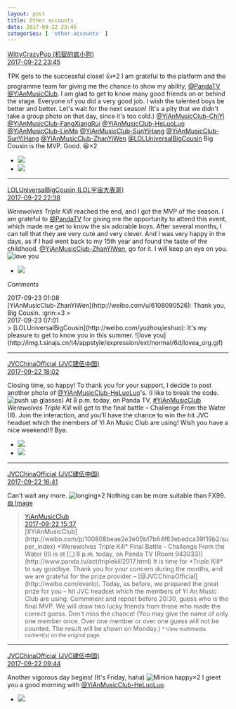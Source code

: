 ```yaml
---
layout: post
title: Other accounts
date: 2017-09-22 23:45
categories: [ 'other-accounts' ]
---
```


<div class="weibo-post-name">
  <a href="http://weibo.com/u/5706219726">WittyCrazyPup (机智的疯小狗)</a>
</div>
<div class="weibo-info">
  <a href="http://weibo.com/5706219726/Fn2TappR3">2017-09-22 23:45</a>
</div>

TPK gets to the successful close! :thumbsup:×2 I am grateful to the platform and the programme team for giving me the chance to show my ability, [@PandaTV](http://weibo.com/PandaTV) [@YiAnMusicClub](http://weibo.com/u/6094546964). I am glad to get to know many good friends on or behind the stage. Everyone of you did a very good job. I wish the talented boys be better and better. Let's wait for the next season! (It's a pity that we didn't take a group photo on that day, since it's too cold.) [@YiAnMusicClub-ChiYi](http://weibo.com/u/6117581836) [@YiAnMusicClub-FangXiangRui](http://weibo.com/u/6117583008) [@YiAnMusicClub-HeLuoLuo](http://weibo.com/u/6117570574) [@YiAnMusicClub-LinMo](http://weibo.com/u/6108312042) [@YiAnMusicClub-SunYiHang](http://weibo.com/u/6108316220) [@YiAnMusicClub-SunYiHang](http://weibo.com/u/6108316220) [@YiAnMusicClub-ZhanYiWen](http://weibo.com/u/6108090526) [@LOLUniversalBigCousin](http://weibo.com/yuzhoujieshuo) Big Cousin is the MVP. Good. :laughing:×2

<!-- more -->

<ul class="weibo-pic-list-1">
  <li class="weibo-pic">
    <a href="http://wx1.sinaimg.cn/mw690/006eaIq2gy1fjsrkvb2ztg30a906ddk7.gif"><img src="//wx1.sinaimg.cn/thumb150/006eaIq2gy1fjsrkvb2ztg30a906ddk7.gif" /></a>
  </li>
  <li class="weibo-pic">
    <a href="http://wx4.sinaimg.cn/mw690/006eaIq2gy1fjsrqbj68xj30qo0zk7dt.jpg"><img src="//wx4.sinaimg.cn/thumb150/006eaIq2gy1fjsrqbj68xj30qo0zk7dt.jpg" /></a>
  </li>
</ul>

---

<div class="weibo-post-name">
  <a href="http://weibo.com/yuzhoujieshuo">LOLUniversalBigCousin (LOL宇宙大表哥)</a>
</div>
<div class="weibo-info">
  <a href="http://weibo.com/2340144597/Fn2rQlQX7">2017-09-22 22:38</a>
</div>

*Werewolves Triple Killl* reached the end, and I got the MVP of the season. I am grateful to [@PandaTV](http://weibo.com/PandaTV) for giving me the opportunity to attend this event, which made me get to know the six adorable boys. After several months, I can tell that they are very cute and very clever. And I was very happy in the days, as if I had went back to my 15th year and found the taste of the childhood. [@YiAnMusicClub-ZhanYiWen](http://weibo.com/u/6108090526), go for it. I will keep an eye on you. ![love you](http://img.t.sinajs.cn/t4/appstyle/expression/ext/normal/6d/lovea_org.gif)

<ul class="weibo-pic-list-1">
  <li class="weibo-pic">
    <a href="http://wx4.sinaimg.cn/mw690/8b7bc5d5ly1fjsppq3idpj20qo0zkn26.jpg"><img src="//wx4.sinaimg.cn/thumb150/8b7bc5d5ly1fjsppq3idpj20qo0zkn26.jpg" /></a>
  </li>
</ul>

*Comments*

<div class="weibo-info">2017-09-23 01:08</div>
[YiAnMusicClub-ZhanYiWen](http://weibo.com/u/6108090526): Thank you, Big Cousin. :grin:×3
> <div class="weibo-info">2017-09-23 07:01</div>
> [LOLUniversalBigCousin](http://weibo.com/yuzhoujieshuo): It's my pleasure to get to know you in this summer. ![love you](http://img.t.sinajs.cn/t4/appstyle/expression/ext/normal/6d/lovea_org.gif)

---

<div class="weibo-post-name">
  <a href="http://weibo.com/everio">JVCChinaOfficial (JVC建伍中国)</a>
</div>
<div class="weibo-info">
  <a href="http://weibo.com/2539816551/Fn0DP4gqB">2017-09-22 18:02</a>
</div>

Closing time, so happy! To thank you for your support, I decide to post another photo of [@YiAnMusicClub-HeLuoLuo](http://weibo.com/u/6117570574)'s. (I like to break the code. ![push up glasses](http://img.t.sinajs.cn/t4/appstyle/expression/ext/normal/fc/moren_bbjdnew_org.png)) At 8 p.m. today, on Panda TV, [#YiAnMusicClub](http://weibo.com/p/100808beae2e3e05b17b64f63ebedca39f19b2/super_index) *Werewolves Triple Kill* will get to the final battle – Challenge From the Water (II). Join the interaction, and you'll have the chance to win the hit JVC headset which the members of Yi An Music Club are using! Wish you have a nice weekend!!! Bye.

<ul class="weibo-pic-list-1">
  <li class="weibo-pic">
    <a href="http://wx1.sinaimg.cn/mw690/97628667ly1fjshwfi9yaj20q00q0tjk.jpg"><img src="//wx1.sinaimg.cn/thumb150/97628667ly1fjshwfi9yaj20q00q0tjk.jpg" /></a>
  </li>
  <li class="weibo-pic">
    <a href="http://wx1.sinaimg.cn/mw690/97628667ly1fjshwldcf7j20j60rxn7g.jpg"><img src="//wx1.sinaimg.cn/thumb150/97628667ly1fjshwldcf7j20j60rxn7g.jpg" /></a>
  </li>
</ul>

---

<div class="weibo-post-name">
  <a href="http://weibo.com/everio">JVCChinaOfficial (JVC建伍中国)</a>
</div>
<div class="weibo-info">
  <a href="http://weibo.com/2539816551/Fn06TfvT7">2017-09-22 16:41</a>
</div>

Can't wait any more. ![longing](http://img.t.sinajs.cn/t4/appstyle/expression/ext/normal/37/moren_chongjing_org.png)×2 Nothing can be more suitable than FX99. [▨ Image](http://wx2.sinaimg.cn/mw1024/97628667gy1fjsfij1i21j20iz0sggt4.jpg)

> <div class="weibo-post-name">
>   <a href="http://weibo.com/u/6094546964">YiAnMusicClub</a>
> </div>
> <div class="weibo-info">
>   <a href="http://weibo.com/6094546964/FmZH7wWW1">2017-09-22 15:37</a>
> </div>
> [#YiAnMusicClub](http://weibo.com/p/100808beae2e3e05b17b64f63ebedca39f19b2/super_index) *Werewolves Triple Kill* Final Battle - Challenge From the Water (II) is at [❏ 8 p.m. today, on Panda TV (Room 943033)](http://www.panda.tv/act/triplekill2017.html)  
> It is time for *Triple Kill* to say goodbye. Thank you for your concern during the months, and we are grateful for the prize provider – [@JVCChinaOfficial](http://weibo.com/everio). Today, as before, we prepared the great prize for you – hit JVC headset which the members of Yi An Music Club are using. Commment and repost before 20:30, guess who is the final MVP. We will draw two lucky friends from those who made the correct guess. Don't miss the chance! (You may give the name of only one member once. Over one member or over one guess will not be counted. The result will be shown on Monday.)  
> <small>* View multimedia content(s) on the original page.</small>

---

<div class="weibo-post-name">
  <a href="http://weibo.com/everio">JVCChinaOfficial (JVC建伍中国)</a>
</div>
<div class="weibo-info">
  <a href="http://weibo.com/2539816551/FmXnwhh0x">2017-09-22 09:44</a>
</div>

Another vigorous day begins! (It's Friday, haha) ![Minion happy](http://img.t.sinajs.cn/t4/appstyle/expression/ext/normal/8d/xiaohuangren_gaoxing_org.png)×2 I greet you a good morning with [@YiAnMusicClub-HeLuoLuo](http://weibo.com/u/6117570574).

<ul class="weibo-pic-list-1">
  <li class="weibo-pic">
    <a href="http://wx4.sinaimg.cn/mw690/97628667ly1fjs3hzhm6zj20b20b2acu.jpg"><img src="//wx4.sinaimg.cn/thumb150/97628667ly1fjs3hzhm6zj20b20b2acu.jpg" /></a>
  </li>
</ul>
